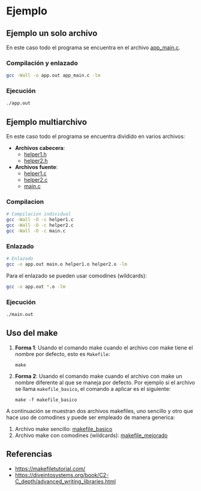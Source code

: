 # Ejemplo 

## Ejemplo un solo archivo

En este caso todo el programa se encuentra en el archivo [app_main.c](app_main.c).

### Compilación y enlazado

```bash
gcc -Wall -o app.out app_main.c -lm
```

### Ejecución

```bash
./app.out
```

## Ejemplo multiarchivo

En este caso todo el programa se encuentra dividido en varios archivos:

* **Archivos cabecera**:
  * [helper1.h](helper1.h)
  * [helper2.h](helper2.h)
* **Archivos fuente**:
  * [helper1.c](helper1.c)
  * [helper2.c](helper2.c)
  * [main.c](main.c)

### Compilacion

```bash
# Compilacion individual
gcc -Wall -O -c helper1.c
gcc -Wall -O -c helper2.c
gcc -Wall -O -c main.c
```

### Enlazado

```bash
# Enlazado
gcc -o app.out main.o helper1.o helper2.o -lm 
```

Para el enlazado se pueden usar comodines (wildcards):

```bash
gcc -o app.out *.o -lm 
```

### Ejecución

```bash
./main.out
```

## Uso del make

1. **Forma 1**: Usando el comando make cuando el archivo con make tiene el nombre por defecto, esto es ```Makefile```:

   ```
   make
   ```

2. **Forma 2**: Usando el comando make cuando el archivo con make un nombre diferente al que se maneja por defecto. Por ejemplo si el archivo se llama ```makefile_basico```, el comando a aplicar es el siguiente:

   ```
   make -f makefile_basico
   ```

A continuación se muestran dos archivos makefiles, uno sencillo y otro que hace uso de comodines y puede ser empleado de manera generica:

1. Archivo make sencillo: [makefile_basico](makefile_basico)
2. Archivo make con comodines (wildcards): [makefile_mejorado](makefile_mejorado)

## Referencias

* https://makefiletutorial.com/
* https://diveintosystems.org/book/C2-C_depth/advanced_writing_libraries.html